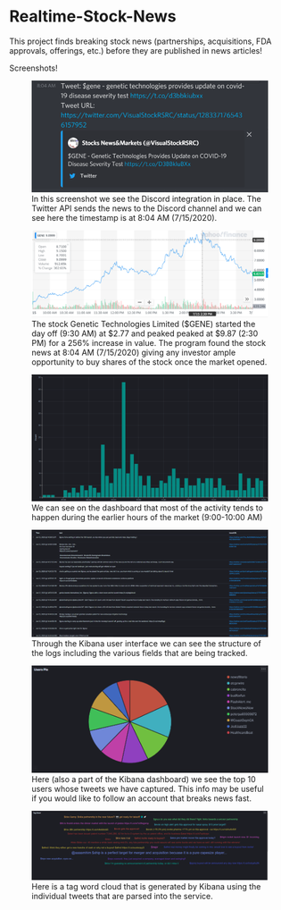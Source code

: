 # Realtime-Stock-News
This project finds breaking stock news (partnerships, acquisitions, FDA approvals, offerings, etc.) before they are published in news articles!

Screenshots!
<figure>
  <img src="https://github.com/asumesh15/Realtime-Stock-News/blob/master/gene.PNG"/>
  <figcaption>In this screenshot we see the Discord integration in place. The Twitter API sends the news to the Discord channel and we can see here the timestamp is at 8:04 AM (7/15/2020).</figcaption>
</figure>

<figure>
  <img src="https://github.com/asumesh15/Realtime-Stock-News/blob/master/geneChart.PNG"/>
  <figcaption>The stock Genetic Technologies Limited ($GENE) started the day off (9:30 AM) at $2.77 and peaked peaked at $9.87 (2:30 PM) for a 256% increase in value. The program found the stock news at 8:04 AM (7/15/2020) giving any investor ample opportunity to buy shares of the stock once the market opened.<figcaption> 
</figure>
 
<figure>
  <img src="https://github.com/asumesh15/Realtime-Stock-News/blob/master/activity.PNG"/>
  <figcaption>We can see on the dashboard that most of the activity tends to happen during the earlier hours of the market (9:00-10:00 AM)</figcaption>
</figure>

<figure>
  <img src="https://github.com/asumesh15/Realtime-Stock-News/blob/master/logs.PNG"/>
  <figcaption>Through the Kibana user interface we can see the structure of the logs including the various fields that are being tracked.</figcaption> 
</figure>

<figure>
  <img src="https://github.com/asumesh15/Realtime-Stock-News/blob/master/usersPie.PNG"/>
  <figcaption>Here (also a part of the Kibana dashboard) we see the top 10 users whose tweets we have captured. This info may be useful if you would like to follow an account that breaks news fast.</figcaption> 
</figure>

<figure>
  <img src="https://github.com/asumesh15/Realtime-Stock-News/blob/master/tagCloud.PNG"/>
  <figcaption>Here is a tag word cloud that is generated by Kibana using the individual tweets that are parsed into the service.</figcaption> 
</figure>
